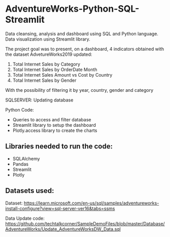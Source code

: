 # AdventureWorks-Python-SQL-Streamlit
Data cleansing, analysis and dashboard using SQL and Python language. Data visualization using Streamlit library.

The project goal was to present, on a dashboard, 4 indicators obtained with the dataset AdvetureWorks2019 updated:

1. Total Internet Sales by Category
2. Total Internet Sales by OrderDate Month
3. Total Internet Sales Amount vs Cost by Country
4. Total Internet Sales by Gender

With the possibility of filtering it by year, country, gender and category

SQLSERVER: Updating database

Python Code:
- Queries to access and filter database
- Streamlit library to setup the dashboard
- Plotly.access library to create the charts

## Libraries needed to run the code:
- SQLAlchemy
- Pandas
- Streamlit
- Plotly

## Datasets used:

Dataset: https://learn.microsoft.com/en-us/sql/samples/adventureworks-install-configure?view=sql-server-ver16&tabs=ssms

Data Update code: https://github.com/techtalkcorner/SampleDemoFiles/blob/master/Database/AdventureWorks/Update_AdventureWorksDW_Data.sql
